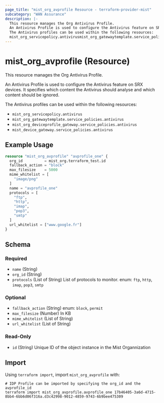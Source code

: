 ```yaml
---
page_title: "mist_org_avprofile Resource - terraform-provider-mist"
subcategory: "WAN Assurance"
description: |-
  This resource manages the Org Antivirus Profile.
  An Antivirus Profile is used to configure the Antivirus feature on SRX devices. It specifies which content the Antivirus should analyse and which content should be ignored.
  The Antivirus profiles can be used within the following resources:
  mist_org_servicepolicy.antivirusmist_org_gatewaytemplate.service_policies.antivirusmist_org_deviceprofile_gateway.service_policies.antivirusmist_device_gateway.service_policies.antivirus
---
```


# mist_org_avprofile (Resource)

This resource manages the Org Antivirus Profile.

An Antivirus Profile is used to configure the Antivirus feature on SRX devices. It specifies which content the Antivirus should analyse and which content should be ignored.

The Antivirus profiles can be used within the following resources: 
 * `mist_org_servicepolicy.antivirus` 
 * `mist_org_gatewaytemplate.service_policies.antivirus` 
 * `mist_org_deviceprofile_gateway.service_policies.antivirus` 
 * `mist_device_gateway.service_policies.antivirus`


## Example Usage

```terraform
resource "mist_org_avprofile" "avprofile_one" {
  org_id          = mist_org.terraform_test.id
  fallback_action = "block"
  max_filesize    = 5000
  mime_whitelist = [
    "image/png"
  ]
  name = "avprofile_one"
  protocols = [
    "ftp",
    "http",
    "imap",
    "pop3",
    "smtp"
  ]
  url_whitelist = ["www.google.fr"]
}
```

<!-- schema generated by tfplugindocs -->
## Schema

### Required

- `name` (String)
- `org_id` (String)
- `protocols` (List of String) List of protocols to monitor. enum: `ftp`, `http`, `imap`, `pop3`, `smtp`

### Optional

- `fallback_action` (String) enum: `block`, `permit`
- `max_filesize` (Number) In KB
- `mime_whitelist` (List of String)
- `url_whitelist` (List of String)

### Read-Only

- `id` (String) Unique ID of the object instance in the Mist Organnization



## Import
Using `terraform import`, import `mist_org_avprofile` with:
```shell
# IDP Profile can be imported by specifying the org_id and the avprofile_id
terraform import mist_org_avprofile.avprofile_one 17b46405-3a6d-4715-8bb4-6bb6d06f316a.d3c42998-9012-4859-9743-6b9bee475309
```